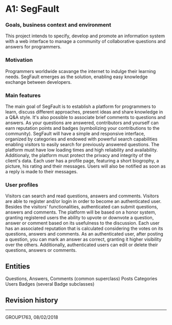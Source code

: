 # A1: SegFault

### Goals, business context and environment
This project intends to specify, develop and promote an information system with a web interface to manage a community of collaborative questions and answers for programmers.


### Motivation
Programmers worldwide scavange the internet to indulge their learning needs. SegFault emerges as the solution, enabling easy knowledge exchange between developers.


### Main features
The main goal of SegFault is to establish a platform for programmers to learn, discuss different approaches, present ideas and share knowledge in a Q&A style. It's also possible to associate brief comments to questions and answers. As your questions are answered, contributors and yourself can earn reputation points and badges (symbolizing your contributions to the community).
SegFault will have a simple and responsive interface, organized by categories and endowed with powerful search capabilities enabling visitors to easily search for previously answered questions.
The platform must have low loading times and high reliability and availability. Additionaly, the platform must protect the privacy and integrity of the client's data.
Each user has a profile page, featuring a short biogrophy, a picture, his rating and their messages. Users will also be notified as soon as a reply is made to their messages.

### User profiles
Visitors can search and read questions, answers and comments. Visitors are able to register and/or login in order to become an authenticated user.
Besides the visitors' functionalities, authenticated can submit questions, answers and comments.
The platform will be based on a honor system, granting registered users the ability to upvote or downvote a question, answer or comment based on its usefulness to the discussion. Each user has an associated reputation that is calculated considering the votes on its questions, answers and comments.
As an authenticated user, after posting a question, you can mark an answer as correct, granting it higher visibility over the others.
Additionally, authenticated users can edit or delete their questions, answers or comments.


## Entities
Questions, Answers, Comments (common superclass)
Posts
Categories
Users
Badges (several Badge subclasses)

## Revision history



***


GROUP1763, 08/02/2018

